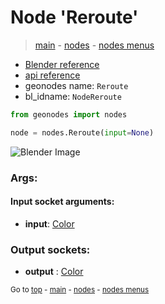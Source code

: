 # Node 'Reroute'

> [main](../structure.md) - [nodes](nodes.md) - [nodes menus](nodes_menus.md)

- [Blender reference](https://docs.blender.org/manual/en/latest/modeling/geometry_nodes/e.html)
- [api reference](https://docs.blender.org/api/current/bpy.types.NodeReroute.html)
- geonodes name: `Reroute`
- bl_idname: `NodeReroute`

```python
from geonodes import nodes

node = nodes.Reroute(input=None)
```

![Blender Image](https://docs.blender.org/manual/en/latest/_images/node-types_NodeReroute.webp)

### Args:

#### Input socket arguments:

- **input**: [Color](Color.md)

### Output sockets:

- **output** : [Color](Color.md)

<sub>Go to [top](#node-Reroute) - [main](../structure.md) - [nodes](nodes.md) - [nodes menus](nodes_menus.md)</sub>

